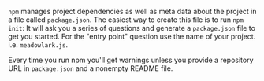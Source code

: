 `npm` manages project dependencies as well as meta data about the project in a
file called `package.json`. The easiest way to create this file is to run
`npm init`: It will ask you a series of questions and generate a `package.json`
file to get you started. For the "entry point" question use the name of your
project. i.e. `meadowlark.js`.

Every time you run npm you'll get warnings unless you provide a repository URL
in `package.json` and a nonempty README file.